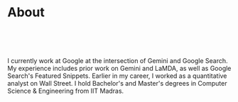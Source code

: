 # About


<br />
<br />
<br />

I currently work at Google at the intersection of Gemini and Google Search. My
experience includes prior work on Gemini and LaMDA, as well as Google Search's
Featured Snippets. Earlier in my career, I worked as a quantitative analyst on
Wall Street. I hold Bachelor's and Master's degrees in Computer Science &
Engineering from IIT Madras.

